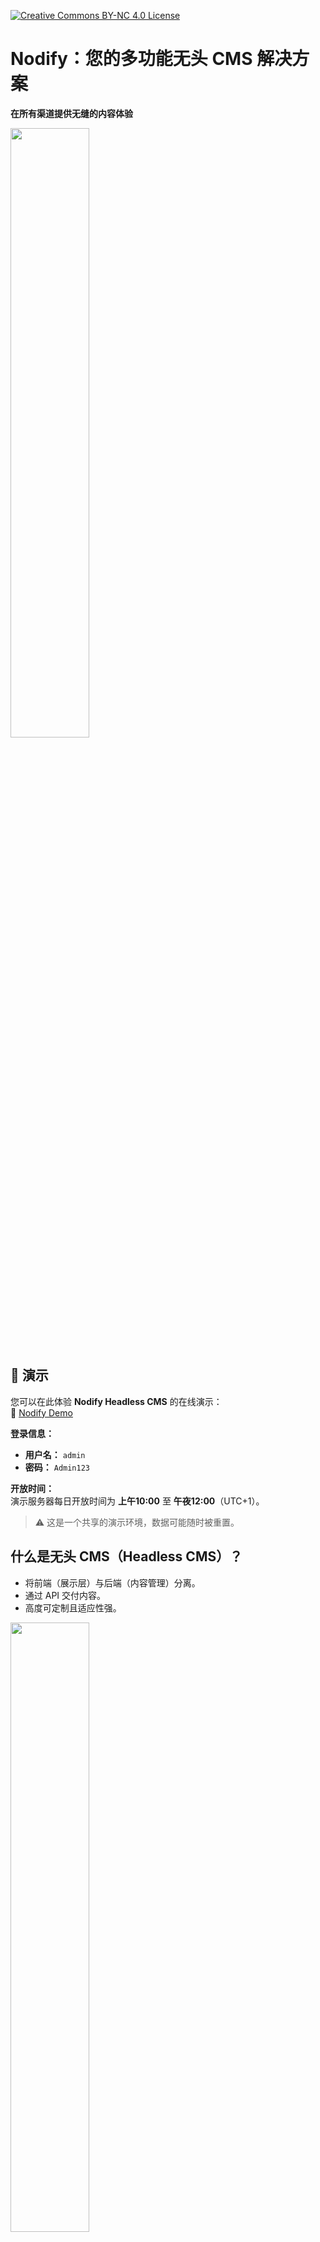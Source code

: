 [![Creative Commons BY-NC 4.0 License](assets/pictures/by-nc.png)](https://creativecommons.org/licenses/by-nc/4.0/)
# Nodify：您的多功能无头 CMS 解决方案

**在所有渠道提供无缝的内容体验**

<img src="assets/pictures/nodify_transparent.png" width="50%"/>

## 🚀 演示

您可以在此体验 **Nodify Headless CMS** 的在线演示：  
🔗 [Nodify Demo](https://azirar.ovh:7822)

**登录信息：**
- **用户名：** `admin`
- **密码：** `Admin123`

**开放时间：**  
演示服务器每日开放时间为 **上午10:00** 至 **午夜12:00**（UTC+1）。

> ⚠️ 这是一个共享的演示环境，数据可能随时被重置。


## 什么是无头 CMS（Headless CMS）？

* 将前端（展示层）与后端（内容管理）分离。
* 通过 API 交付内容。
* 高度可定制且适应性强。

<img src="assets/pictures/headless-cms.png" width="50%"/>

## 为什么选择 Nodify？

* **多语言支持：** 创建和管理多种语言的内容。
* **多渠道分发：** 可在任何设备或平台上交付内容。
* **高度可定制：** 根据您的特定需求调整 CMS。
* **可扩展性强：** 轻松处理不断增长的内容量。
* **开发者友好：** 提供强大的 API 和集成支持。

<img src="assets/pictures/why-nodify.png" width="50%"/>

## 随时随地交付内容

* 网站
* 移动应用
* 物联网（IoT）设备
* 社交媒体
* 语音助手

<img src="assets/pictures/nodify-iot.png" width="50%"/>

## 灵活性和定制化

* **自定义内容模型：** 定义您自己的内容结构。
* **灵活的 API：** 可与现有技术栈无缝集成。
* **可扩展的插件：** 根据需要添加新功能。

<img src="assets/pictures/nodify-flexibility.png" width="50%"/>

## 创建全球化内容体验

* **轻松翻译内容：** 轻松管理多语言版本。
* **区域化内容：** 针对特定受众群体定制内容。
* **支持复杂的多语言需求：** 兼容不同的书写系统和方言。

<img src="assets/pictures/nodify-experience.png" width="50%"/>

## 赋能您的开发团队

* **强大的 API：** RESTful API，便于无缝集成。
* **Webhooks：** 基于事件触发自动操作。
* **版本控制：** 追踪更改并高效协作。

<img src="assets/pictures/nodify-api.png" width="50%"/>

## 您的内容，由您掌控

* 关键优势概述。
* 行动号召：立即试用 Nodify！

## 安装
[INSTALLATION.md](assets/INSTALLATION.md)

## 许可协议

Nodify 采用 **知识共享署名-非商业性 4.0 国际许可协议（CC BY-NC 4.0）** 进行授权。

本项目遵循 **知识共享 BY-NC 4.0 许可协议**。

**您可以：**

* **共享** — 在任何媒介或格式上复制、分发该软件。
* **修改** — 重新混合、转换并基于该软件创作新的作品。

**但需遵守以下条件：**

* **非商业用途** — 您不得将本软件用于商业目的。
* **署名** — 您必须给予适当的署名，提供许可协议的链接，并说明是否进行了修改。

查看完整的许可协议： [https://creativecommons.org/licenses/by-nc/4.0/](https://creativecommons.org/licenses/by-nc/4.0/)

<img src="assets/pictures/nodify_transparent.png" width="50%"/>

